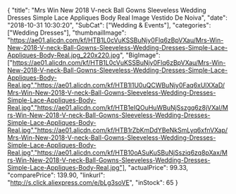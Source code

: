 {
	"title": "Mrs Win New 2018 V-neck Ball Gowns Sleeveless Wedding Dresses Simple Lace Appliques Body Real Image Vestido De Noiva",
	"date": "2018-10-31 10:30:20",
	"SubCat": ["Wedding & Events"],
	"categories": ["Wedding Dresses"],
	"thumbnailImage": "https://ae01.alicdn.com/kf/HTB1L0cVuKSSBuNjy0Flq6zBpVXau/Mrs-Win-New-2018-V-neck-Ball-Gowns-Sleeveless-Wedding-Dresses-Simple-Lace-Appliques-Body-Real.jpg_220x220.jpg",
	"BigImage": ["https://ae01.alicdn.com/kf/HTB1L0cVuKSSBuNjy0Flq6zBpVXau/Mrs-Win-New-2018-V-neck-Ball-Gowns-Sleeveless-Wedding-Dresses-Simple-Lace-Appliques-Body-Real.jpg","https://ae01.alicdn.com/kf/HTB1l1U0uQCWBuNjy0Faq6xUlXXaD/Mrs-Win-New-2018-V-neck-Ball-Gowns-Sleeveless-Wedding-Dresses-Simple-Lace-Appliques-Body-Real.jpg","https://ae01.alicdn.com/kf/HTB1eIQOuHuWBuNjSszgq6z8jVXal/Mrs-Win-New-2018-V-neck-Ball-Gowns-Sleeveless-Wedding-Dresses-Simple-Lace-Appliques-Body-Real.jpg","https://ae01.alicdn.com/kf/HTB1rZbKmDdYBeNkSmLyq6xfnVXap/Mrs-Win-New-2018-V-neck-Ball-Gowns-Sleeveless-Wedding-Dresses-Simple-Lace-Appliques-Body-Real.jpg","https://ae01.alicdn.com/kf/HTB10oASuKuSBuNjSsziq6zq8pXax/Mrs-Win-New-2018-V-neck-Ball-Gowns-Sleeveless-Wedding-Dresses-Simple-Lace-Appliques-Body-Real.jpg"],
	"actualPrice": 99.33,
	"comparePrice": 139.90,
	"linkurl": "http://s.click.aliexpress.com/e/bLg3soVE",
	"inStock": 65
}
